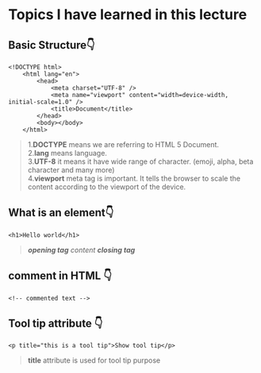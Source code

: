 # Topics I have learned in this lecture

## Basic Structure👇

```
<!DOCTYPE html>
    <html lang="en">
        <head>
            <meta charset="UTF-8" />
            <meta name="viewport" content="width=device-width, initial-scale=1.0" />
            <title>Document</title>
        </head>
        <body></body>
    </html>
```

> 1.**DOCTYPE** means we are referring to HTML 5 Document. \
> 2.**lang** means language. \
> 3.**UTF-8** it means it have wide range of character. (emoji, alpha, beta character and many more)\
> 4.**viewport** meta tag is important. It tells the browser to scale the content according to the viewport of the device.

## What is an element👇

```
<h1>Hello world</h1>
```

> **_opening tag_** _content_ **_closing tag_**

## comment in HTML 👇

```
<!-- commented text -->
```

## Tool tip attribute 👇

```
<p title="this is a tool tip">Show tool tip</p>
```

> **title** attribute is used for tool tip purpose
